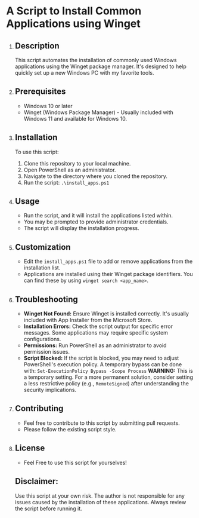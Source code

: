 # A Script to Install Common Applications using Winget

1.  Description
    ------------
    This script automates the installation of commonly used Windows applications using the Winget package manager.  It's designed to help quickly set up a new Windows PC with my favorite tools.

2.  Prerequisites
    -------------
    -   Windows 10 or later
    -   Winget (Windows Package Manager) -  Usually included with Windows 11 and available for Windows 10.

3.  Installation
    ----------
    To use this script:

    1.  Clone this repository to your local machine.
    2.  Open PowerShell as an administrator.
    3.  Navigate to the directory where you cloned the repository.
    4.  Run the script: `.\install_apps.ps1`

4.  Usage
    -----
    -   Run the script, and it will install the applications listed within.
    -   You may be prompted to provide administrator credentials.
    -   The script will display the installation progress.

5.  Customization
    -----------
    -   Edit the `install_apps.ps1` file to add or remove applications from the installation list.
    -   Applications are installed using their Winget package identifiers.  You can find these by using `winget search <app_name>`.

6.  Troubleshooting
    ---------------
    -   **Winget Not Found:** Ensure Winget is installed correctly.  It's usually included with App Installer from the Microsoft Store.
    -   **Installation Errors:** Check the script output for specific error messages.  Some applications may require specific system configurations.
    -   **Permissions:** Run PowerShell as an administrator to avoid permission issues.
    -   **Script Blocked:** If the script is blocked, you may need to adjust PowerShell's execution policy.  A temporary bypass can be done with:
        `Set-ExecutionPolicy Bypass -Scope Process`
        **WARNING:** This is a temporary setting.  For a more permanent solution, consider setting a less restrictive policy (e.g., `RemoteSigned`) after understanding the security implications.

7.  Contributing
    ------------
    -   Feel free to contribute to this script by submitting pull requests.
    -   Please follow the existing script style.

8.  License
    -------
    -   Feel Free to use this script for yourselves!
    
    Disclaimer:
    -----------
    Use this script at your own risk.  The author is not responsible for any issues caused by the installation of these applications.  Always review the script before running it.
